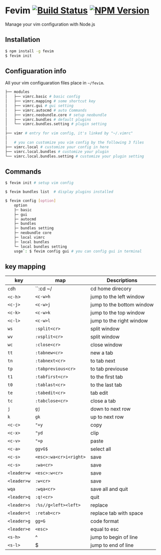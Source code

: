 # Fevim [![Build Status](https://travis-ci.org/forsigner/fevim.svg?branch=master)](https://travis-ci.org/forsigner/fevim) [![NPM Version](http://img.shields.io/npm/v/fevim.svg?style=flat)](https://www.npmjs.org/package/fevim)

Manage your vim configuration with Node.js

## Installation

``` bash
$ npm install -g fevim
$ fevim init
```

## Configuaration info 

All your vim configuaration files place in <code>~/fevim</code>.

``` bash
├── modules
│   ├── vimrc.basic # basic config
│   ├── vimrc.mapping # some shortcut key
│   ├── vimrc.gui # gui setting
│   ├── vimrc.autocmd # auto Commands
│   ├── vimrc.neobundle.core # setup neobundle
│   ├── vimrc.bundles # default plugins
│   └── vimrc.bundles.setting # plugin setting
│  
├── vimr # entry for vim config, it's linked by "~/.vimrc"
│
│   # you can customize you vim config by the following 3 files
├── vimrc.local # customize your config in here
├── vimrc.local.bundles # customize your plugin
└── vimrc.local.bundles.setting # customize your plugin setting
```

## Commands

``` bash
$ fevim init # setup vim config

$ fevim bundles list  # display plugins installed

$ fevim config [option]
	option
	├─ basic
	├─ gui
	├─ autocmd
	├─ bundles
	├─ bundles setting
	├─ neobundle core
	├─ local vimrc
	├─ local bundles
	└─ local bundles setting
	usge`: $ fevim config gui # you can config gui in terminal
```

## key mapping

key | map | Descriptions
--- | --- | ---
`cd`h | ``:cd ~/<right> | cd home direcory
`<c-h`> | `<c-w>h` | jump to the left window
`<c-j>` | `<c-w>j` | jump to the bottom window
`<c-k>` | `<c-w>k` | jump to the top window
`<c-l>` | `<c-w>l` | jump to the right window
`ws` | `:split<cr>` | split window
`wv` | `:vsplit<cr>` | split window
`wc` | `:close<cr>` | close window
`tt` | `:tabnew<cr>` | new a tab
`tn` | `:tabnext<cr>` | to tab next
`tp` | `:tabprevious<cr>` | to tab previouse
`t1` | `:tabfirst<cr>` | to the first tab
`t0` | `:tablast<cr>` | to the last tab
`te` | `:tabedit<cr>` | tab edit
`tc` | `:tabclose<cr>` | close a tab
`j` | `gj` | down to next row
`k` | `gk` | up to next row
`<c-c>` | `"+y` | copy
`<c-x>` | `"yd` | clip
`<c-v>` | `"+p` | paste
`<c-a>` | `ggvG$` | select all
`<c-s>` | `<esc>:wa<cr>i<right>` | save
`<c-s>` | `:wa<cr>` | save
`<leader>w` | `<esc>:w<cr>` | save
`<leader>w` | `:w<cr>` | save
`wqa` | `:wqa<cr>` | save all and quit
`<leader>q` | `:q!<cr>` | quit
`<leader>s` | `:%s//g<left><left>` | replace
`<leader>t` | `:retab<cr>` | replace tab with space
`<leader>g` | `gg=G`  | code format
`<leader>e` | `<esc>` | equal to esc
`<s-h>` | ^ | jump to begin of line
`<s-l>` | $ | jump to end of line



